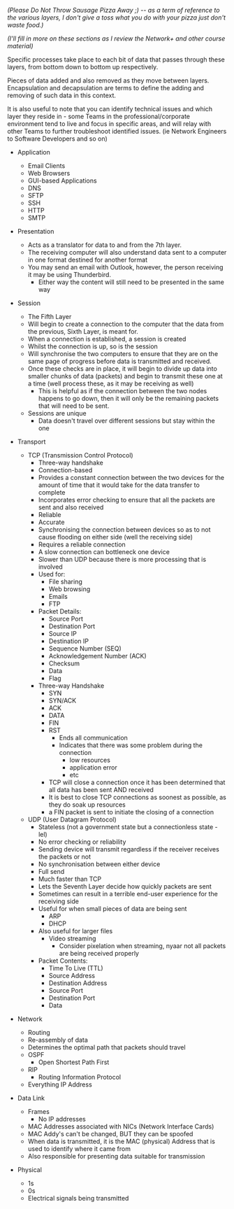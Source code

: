*(Please Do Not Throw Sausage Pizza Away ;) -- as a term of reference to the various layers, I don't give a toss what you do with your pizza just don't waste food.)*

*(I'll fill in more on these sections as I review the Network+ and other course material)*

Specific processes take place to each bit of data that passes through these layers, from bottom down to bottom up respectively.

Pieces of data added and also removed as they move between layers. 
Encapsulation and decapsulation are terms to define the adding and removing of such data in this context. 

It is also useful to note that you can identify technical issues and which layer they reside in - some Teams in the professional/corporate environment tend to live and focus in specific areas, and will relay with other Teams to further troubleshoot identified issues. (ie Network Engineers to Software Developers and so on)

- Application
	- Email Clients
	- Web Browsers
	- GUI-based Applications
	- DNS
	- SFTP
	- SSH
	- HTTP
	- SMTP
- Presentation
	- Acts as a translator for data to and from the 7th layer. 
	- The receiving computer will also understand data sent to a computer in one format destined for another format
	- You may send an email with Outlook, however, the person receiving it may be using Thunderbird. 
		- Either way the content will still need to be presented in the same way
- Session
	- The Fifth Layer
	- Will begin to create a connection to the computer that the data from the previous, Sixth Layer, is meant for.
	- When a connection is established, a session is created
	- Whilst the connection is up, so is the session
	- Will synchronise the two computers to ensure that they are on the same page of progress before data is transmitted and received. 
	- Once these checks are in place, it will begin to divide up data into smaller chunks of data (packets) and begin to transmit these one at a time (well process these, as it may be receiving as well)
		- This is helpful as if the connection between the two nodes happens to go down, then it will only be the remaining packets that will need to be sent. 
	- Sessions are unique
		- Data doesn't travel over different sessions but stay within the one
- Transport
	- TCP (Transmission Control Protocol)
		- Three-way handshake
		- Connection-based
		- Provides a constant connection between the two devices for the amount of time that it would take for the data transfer to complete
		- Incorporates error checking to ensure that all the packets are sent and also received
		- Reliable
		- Accurate
		- Synchronising the connection between devices so as to not cause flooding on either side (well the receiving side) 
		- Requires a reliable connection
		- A slow connection can bottleneck one device
		- Slower than UDP because there is more processing that is involved
		- Used for:
			- File sharing
			- Web browsing
			- Emails
			- FTP
		- Packet Details:
			- Source Port
			- Destination Port
			- Source IP
			- Destination IP
			- Sequence Number (SEQ)
			- Acknowledgement Number (ACK)
			- Checksum
			- Data
			- Flag
		- Three-way Handshake
			- SYN
			- SYN/ACK
			- ACK
			- DATA
			- FIN
			- RST
				- Ends all communication
				- Indicates that there was some problem during the connection
					- low resources
					- application error
					- etc
			- TCP will close a connection once it has been determined that all data has been sent AND received
			- It is best to close TCP connections as soonest as possible, as they do soak up resources
			- a FIN packet is sent to initiate the closing of a connection
	- UDP (User Datagram Protocol)
		- Stateless (not a government state but a connectionless state - lel)
		- No error checking or reliability
		- Sending device will transmit regardless if the receiver receives the packets or not
		- No synchronisation between either device
		- Full send
		- Much faster than TCP
		- Lets the Seventh Layer decide how quickly packets are sent
		- Sometimes can result in a terrible end-user experience for the receiving side
		- Useful for when small pieces of data are being sent
			- ARP 
			- DHCP
		- Also useful for larger files
			- Video streaming
				- Consider pixelation when streaming, nyaar not all packets are being received properly
		- Packet Contents:
			- Time To Live (TTL)
			- Source Address
			- Destination Address
			- Source Port
			- Destination Port
			- Data
		
- Network
	- Routing
	- Re-assembly of data
	- Determines the optimal path that packets should travel
	- OSPF
		- Open Shortest Path First
	- RIP
		- Routing Information Protocol
	- Everything IP Address
- Data Link
	- Frames
		- No IP addresses
	- MAC Addresses associated with NICs (Network Interface Cards)
	- MAC Addy's can't be changed, BUT they can be spoofed
	- When data is transmitted, it is the MAC (physical) Address that is used to identify where it came from
	- Also responsible for presenting data suitable for transmission
- Physical
	- 1s 
	- 0s
	- Electrical signals being transmitted